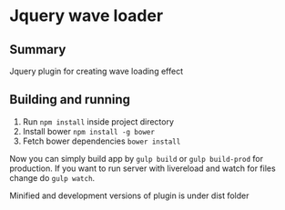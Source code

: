 Jquery wave loader
========

Summary
--------

Jquery plugin for creating wave loading effect

Building and running
--------

1. Run `npm install` inside project directory
2. Install bower `npm install -g bower`
3. Fetch bower dependencies `bower install`

Now you can simply build app by `gulp build` or `gulp build-prod` for production.
If you want to run server with livereload and watch for files change do `gulp watch`.

Minified and development versions of plugin is under dist folder